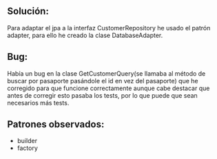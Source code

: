 ## Solución:
Para adaptar el jpa a la interfaz CustomerRepository he usado el patrón adapter,
para ello he creado la clase DatabaseAdapter.

## Bug:
Había un bug en la clase GetCustomerQuery(se llamaba al método de
buscar por pasaporte pasándole el id en vez del pasaporte) que he corregido
para que funcione correctamente aunque cabe destacar que antes de corregir 
esto pasaba los tests, por lo que puede que sean necesarios más tests. 

## Patrones observados:

- builder
- factory